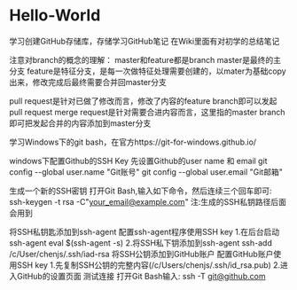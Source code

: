 # Hello-World
学习创建GitHub存储库，存储学习GitHub笔记
在Wiki里面有对初学的总结笔记

注意对branch的概念的理解：
master和feature都是branch
master是最终的主分支
feature是特征分支，是每一次做特征处理需要创建的，以mater为基础copy出来，修改完成后最终需要合并回master分支

pull request是针对已做了修改而言，修改了内容的feature branch即可以发起pull request
merge request是针对需要合进内容而言，这里指的master branch即可把发起合并的内容添加到master分支

学习Windows下的git bash，在官方https://git-for-windows.github.io/

windows下配置Github的SSH Key
先设置Github的user name 和 email
git config --global user.name "Git账号"
git config --global user.email "Git邮箱"

生成一个新的SSH密钥
打开Git Bash,输入如下命令，然后连续三个回车即可:
ssh-keygen -t rsa -C"your_email@example.com"
注:生成的SSH私钥路径后面会用到

将SSH私钥匙添加到ssh-agent
配置ssh-agent程序使用SSH key
1.在后台启动ssh-agent
eval $(ssh-agent -s)
2.将SSH私下钥添加到ssh-agent
ssh-add /c/User/chenjs/.ssh/iad-rsa
将SSH公钥添加到GitHub账户
配置GitHub账户使用SSH key
1.先复制SSH公钥的完整内容(/c/Users/chenjs/.ssh/id_rsa.pub)
2.进入GitHub的设置页面
测试连接
打开Git Bash输入:
ssh -T git@github.com
